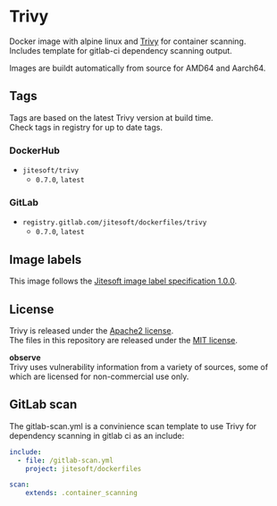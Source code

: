# Trivy

Docker image with alpine linux and [Trivy](https://github.com/aquasecurity/trivy) for container scanning.  
Includes template for gitlab-ci dependency scanning output.

Images are buildt automatically from source for AMD64 and Aarch64.

## Tags

Tags are based on the latest Trivy version at build time.    
Check tags in registry for up to date tags.

### DockerHub

* `jitesoft/trivy`
    * `0.7.0`, `latest`

### GitLab

* `registry.gitlab.com/jitesoft/dockerfiles/trivy`
    * `0.7.0`, `latest`

## Image labels

This image follows the [Jitesoft image label specification 1.0.0](https://gitlab.com/snippets/1866155).

## License

Trivy is released under the [Apache2 license](https://www.php.net/license/index.php).  
The files in this repository are released under the [MIT license](https://gitlab.com/jitesoft/dockerfiles/trivy/blob/master/LICENSE).

**observe**  
Trivy uses vulnerability information from a variety of sources, some of which are licensed for non-commercial use only.  


## GitLab scan

The gitlab-scan.yml is a convinience scan template to use Trivy for dependency scanning in gitlab ci as an include:

```yaml
include:
  - file: /gitlab-scan.yml
    project: jitesoft/dockerfiles

scan:
    extends: .container_scanning
```
